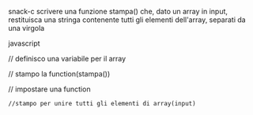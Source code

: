 snack-c
scrivere una funzione stampa() che, dato un array in input, restituisca una stringa contenente tutti gli elementi dell'array, separati da una virgola

javascript

// definisco una variabile per il array

// stampo la function(stampa())

// impostare una function

    //stampo per unire tutti gli elementi di array(input) 
